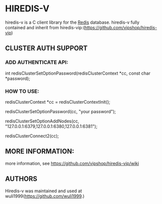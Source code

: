 
# HIREDIS-V

hiredis-v is a C client library for the [Redis](http://redis.io/) database.
hiredis-v fully contained and inherit from hiredis-vip:(https://github.com/vipshop/hiredis-vip)

## CLUSTER AUTH SUPPORT
### ADD AUTHENTICATE API:

int redisClusterSetOptionPassword(redisClusterContext *cc, const char *password);

### HOW TO USE:
redisClusterContext *cc = redisClusterContextInit();

redisClusterSetOptionPassword(cc, "your password");

redisClusterSetOptionAddNodes(cc, "127.0.0.1:6379,127.0.0.1:6380,127.0.0.1:6381");

redisClusterConnect2(cc);

## MORE INFORMATION:
more information, see https://github.com/vipshop/hiredis-vip/wiki

## AUTHORS
Hiredis-v was maintained and used at wuli1999(https://github.com/wuli1999.)
